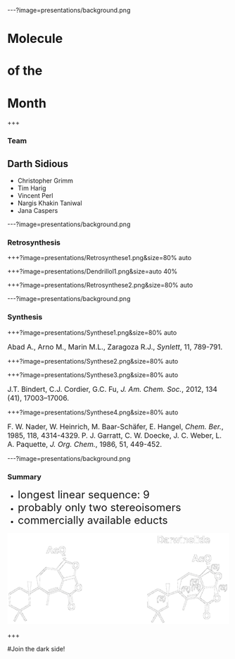 ---?image=presentations/background.png
# Molecule 
# of the 
# Month

+++

### Team 
## Darth Sidious
* Christopher Grimm
* Tim Harig
* Vincent Perl
* Nargis Khakin Taniwal
* Jana Caspers

---?image=presentations/background.png
### Retrosynthesis

+++?image=presentations/Retrosynthese1.png&size=80% auto

+++?image=presentations/Dendrillol1.png&size=auto 40%
 
+++?image=presentations/Retrosynthese2.png&size=80% auto


---?image=presentations/background.png
### Synthesis
+++?image=presentations/Synthese1.png&size=80% auto











<font size="3">Abad A., Arno M., Marin M.L., Zaragoza R.J., *Synlett*, 11, 789-791.</font>

+++?image=presentations/Synthese2.png&size=80% auto


+++?image=presentations/Synthese3.png&size=80% auto

<font size="3">J.T. Bindert, C.J. Cordier, G.C. Fu, *J. Am. Chem. Soc.*, 2012, 134 (41), 17003–17006.</font>

+++?image=presentations/Synthese4.png&size=80% auto

<font size="3">F. W. Nader, W. Heinrich, M. Baar-Schäfer, E. Hangel, *Chem. Ber.*, 1985, 118, 4314-4329.</font>
<font size="3">P. J. Garratt, C. W. Doecke, J. C. Weber, L. A. Paquette, *J. Org. Chem.*, 1986, 51, 449-452.</font>

---?image=presentations/background.png
### Summary
- <font size="5">longest linear sequence: 9</font>
- <font size="5">probably only two stereoisomers</font>
- <font size="5">commercially available educts</font>

![Synthesis](presentations/comparison.png)

+++

#Join the dark side!



